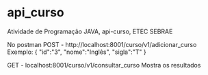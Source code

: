 # api_curso
Atividade de Programação JAVA, api-curso, ETEC SEBRAE

No postman 
POST - http://localhost:8001/curso/v1/adicionar_curso
Exemplo:
{
    "id":"3",
    "nome":"Inglês",
    "sigla":"T"
}

GET - localhost:8001/curso/v1/consultar_curso
Mostra os resultados

